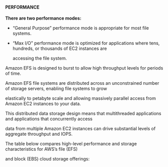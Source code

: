 #### PERFORMANCE

**There are two performance modes:**

- “General Purpose” performance mode is appropriate for most file systems.

- “Max I/O” performance mode is optimized for applications where tens, hundreds,
  or thousands of EC2 instances are

  accessing the file system.

Amazon EFS is designed to burst to allow high throughput levels for periods of
time.

Amazon EFS file systems are distributed across an unconstrained number of
storage servers, enabling file systems to grow

elastically to petabyte scale and allowing massively parallel access from Amazon
EC2 instances to your data.

This distributed data storage design means that multithreaded applications and
applications that concurrently access

data from multiple Amazon EC2 instances can drive substantial levels of
aggregate throughput and IOPS.

The table below compares high-level performance and storage characteristics for
AWS’s file (EFS)

and block (EBS) cloud storage offerings:

